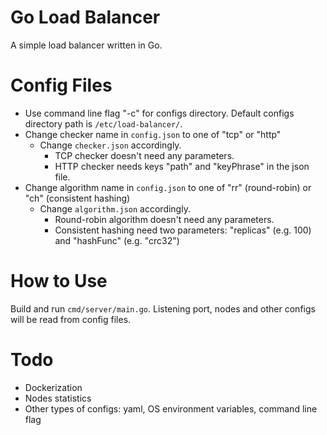 # Go Load Balancer
A simple load balancer written in Go.

# Config Files
- Use command line flag "-c" for configs directory. Default configs directory path is `/etc/load-balancer/`.
- Change checker name in `config.json` to one of "tcp" or "http"
  - Change `checker.json` accordingly.
    - TCP checker doesn't need any parameters.
    - HTTP checker needs keys "path" and "keyPhrase" in the json file. 
- Change algorithm name in `config.json` to one of "rr" (round-robin) or "ch" (consistent hashing)
  - Change `algorithm.json` accordingly.
    - Round-robin algorithm doesn't need any parameters.
    - Consistent hashing need two parameters: "replicas" (e.g. 100) and "hashFunc" (e.g. "crc32")

# How to Use
Build and run `cmd/server/main.go`. Listening port, nodes and other configs will be read from config files.

# Todo
- Dockerization
- Nodes statistics
- Other types of configs: yaml, OS environment variables, command line flag
